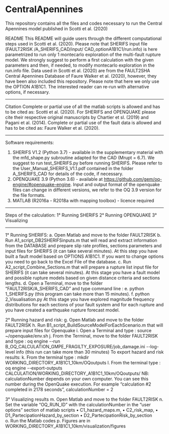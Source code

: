 # CentralApennines
This repository contains all the files and codes necessary to run the Central Apennines model published in Scotti et al. (2020)

README
This README will guide users through the different computational steps used in Scotti et al. (2020). Please note that SHERIFS input file (FAULT2RISK /A_SHERIFS_CAD/input/ CAD_optionA1B1C1/run.info) is here parametrized to run only 1 montecarlo exploration of the multi-fault rupture model. 
We strongly suggest to perform a first calculation with the given parameters and then, if needed, to modify montecarlo exploration in the run.info file.
Data used in Scotti et al. (2020) are from the FAULT2SHA Central Apennines Database of Faure Walker et al. (2020), however, they have been also included this repository. Please note that here we only use the OPTION A1B1C1. The interested reader can re-run with alternative options, if necessary.

----------------------------------------------------------------------------------------------- 
Citation 
Complete or partial use of all the matlab scripts is allowed and has to be cited as: Scotti et al. (2020).
For SHERIFS and OPENQUAKE please cite their respective original manuscripts by Chartier et sl. (2019) and Pagani et al. (2014).
Complete or partial use of the fault data is allowed and has to be cited as: Faure Walker et al. (2020).

-----------------------------------------------------------------------------------------------
Software requirements:  
1.	SHERIFS V1.2 (Python 3.7) - available in the supplementary material with the mfd_shape.py subroutine adapted for the CAD (Mrupt = 6.7). We suggest to run test_SHERIFS.py before running SHERIFS. Please refer to the User_Manual_SHERIFS_V1.1.pdf contained in the folder A_SHERIFS_CAD for details of the code, if necessary.
2.	OPENQUAKE 3.9 (Python 3.6) - available at https://github.com/gem/oq-engine/#openquake-engine. Input and output format of the openquake files can change in different versions, we refer to the OQ 3.9 version for the file formats.
3.	MATLAB (R2016a - R2018a with mapping toolbox) - licence required
-----------------------------------------------------------------------------------------------

Steps of the calculation:
1° Running SHERIFS
2° Running OPENQUAKE
3° Visualizing

-----------------------------------------------------------------------------------------------
1° Running SHERIFS:
a.	Open Matlab and move to the folder FAULT2RISK
b.	Run A1_script_DB2SHERIFSinputs.m that will read and extract information from the DATABASE and prepare slip rate profiles, sections parameters and input files for SHERIFS (it can take several minutes). At this step you have built a fault model based on OPTIONS A1B1C1. If you want to change options you need to go back to the Excel File of the database.
c.	Run A2_script_Combine_Sections.m that will prepare a rupture list input file for SHERIFS (it can take several minutes). At this stage you have a fault model and possible rupture models based on given distance criteria and sections lengths.
d.	Open a Terminal, move to the folder “FAULT2RISK/A_SHERIFS_CAD” and type command line : 
e.	python 1_SHERIFS.py   (this program can take more than 15 minutes).
f.	python 2_Visualisation.py 
At this stage you have explored magnitude frequency distributions for each sections of your fault system and for each rupture and you have created a earthquake rupture forecast model.

2° Running hazard and risk:
g.	Open Matlab and move to the folder FAULT2RISK
h.	Run B1_script_BuildSourceModelForEachScenario.m that will prepare input files for Openquake
i.	Open a Terminal and type : source ~/openquake/env.sh
j.	From the Terminal, move to the folder FAULT2RISK and type : 
oq engine --run B_OQ_CALCULATION_GMPE_FRAGILTY_EXPOSURE/job_damage.ini --log-level info
(this run can take more than 30 minutes)
To export hazard and risk results:
k.	From the terminal type : mkdir WORKING_DIRECTORY_A1B1C1_10km/OQoutputs
l.	From the terminal type : 
oq engine --export-outputs CALCULATION/WORKING_DIRECTORY_A1B1C1_10km/OQoutputs/
NB: calculationNumber depends on your own computer. You can see this number during the OpenQuake execution. For example “calculation #2 completed in 2178 seconds”, calculationNumber = 2

3° Visualizing results
m.	Open Matlab and move to the folder FAULT2RISK
n.	Set the variable “OQ_RUN_ID” with the calculationNumber in the “user options” section of matlab scripts 
  •	C1_hazard_maps.m, 
  •	C2_risk_map, 
  •	D1_PartecipationHazard_by_section 
  •	D2_PartecipationRisk_by_section  
o.	Run the Matlab codes
p.	Figures are in WORKING_DIRECTORY_A1B1C1_10km/visualization/figures
